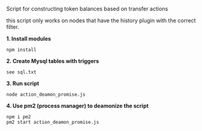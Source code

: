 Script for constructing token balances based on transfer actions

this script only works on nodes that have the history plugin with the correct filter.

**1. Install modules**
```
npm install
```

**2. Create Mysql tables with triggers**

```
see sql.txt
```

**3. Run script**
```
node action_deamon_promise.js
```

**4. Use pm2 (process manager) to deamonize the script**
```
npm i pm2
pm2 start action_deamon_promise.js
```

